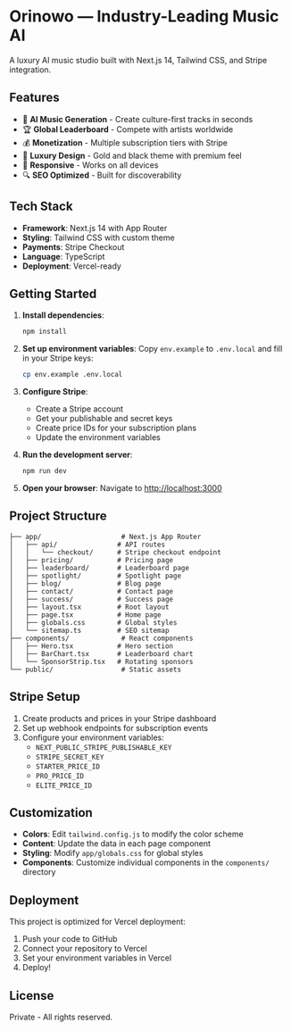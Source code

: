 # Orinowo — Industry-Leading Music AI

A luxury AI music studio built with Next.js 14, Tailwind CSS, and Stripe integration.

## Features

- 🎵 **AI Music Generation** - Create culture-first tracks in seconds
- 🏆 **Global Leaderboard** - Compete with artists worldwide
- 💰 **Monetization** - Multiple subscription tiers with Stripe
- 🎨 **Luxury Design** - Gold and black theme with premium feel
- 📱 **Responsive** - Works on all devices
- 🔍 **SEO Optimized** - Built for discoverability

## Tech Stack

- **Framework**: Next.js 14 with App Router
- **Styling**: Tailwind CSS with custom theme
- **Payments**: Stripe Checkout
- **Language**: TypeScript
- **Deployment**: Vercel-ready

## Getting Started

1. **Install dependencies**:
   ```bash
   npm install
   ```

2. **Set up environment variables**:
   Copy `env.example` to `.env.local` and fill in your Stripe keys:
   ```bash
   cp env.example .env.local
   ```

3. **Configure Stripe**:
   - Create a Stripe account
   - Get your publishable and secret keys
   - Create price IDs for your subscription plans
   - Update the environment variables

4. **Run the development server**:
   ```bash
   npm run dev
   ```

5. **Open your browser**:
   Navigate to [http://localhost:3000](http://localhost:3000)

## Project Structure

```
├── app/                    # Next.js App Router
│   ├── api/               # API routes
│   │   └── checkout/      # Stripe checkout endpoint
│   ├── pricing/           # Pricing page
│   ├── leaderboard/       # Leaderboard page
│   ├── spotlight/         # Spotlight page
│   ├── blog/              # Blog page
│   ├── contact/           # Contact page
│   ├── success/           # Success page
│   ├── layout.tsx         # Root layout
│   ├── page.tsx           # Home page
│   ├── globals.css        # Global styles
│   └── sitemap.ts         # SEO sitemap
├── components/             # React components
│   ├── Hero.tsx           # Hero section
│   ├── BarChart.tsx       # Leaderboard chart
│   └── SponsorStrip.tsx   # Rotating sponsors
└── public/                 # Static assets
```

## Stripe Setup

1. Create products and prices in your Stripe dashboard
2. Set up webhook endpoints for subscription events
3. Configure your environment variables:
   - `NEXT_PUBLIC_STRIPE_PUBLISHABLE_KEY`
   - `STRIPE_SECRET_KEY`
   - `STARTER_PRICE_ID`
   - `PRO_PRICE_ID`
   - `ELITE_PRICE_ID`

## Customization

- **Colors**: Edit `tailwind.config.js` to modify the color scheme
- **Content**: Update the data in each page component
- **Styling**: Modify `app/globals.css` for global styles
- **Components**: Customize individual components in the `components/` directory

## Deployment

This project is optimized for Vercel deployment:

1. Push your code to GitHub
2. Connect your repository to Vercel
3. Set your environment variables in Vercel
4. Deploy!

## License

Private - All rights reserved.
